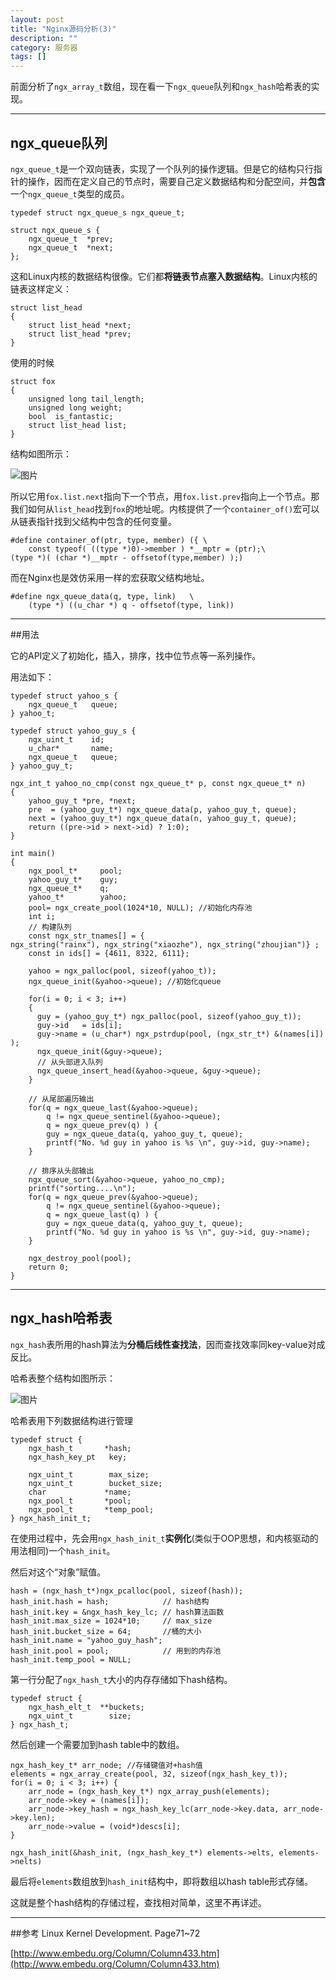 ```yaml
---
layout: post
title: "Nginx源码分析(3)"
description: ""
category: 服务器
tags: []
---
```


前面分析了`ngx_array_t`数组，现在看一下`ngx_queue`队列和`ngx_hash`哈希表的实现。

----------------------------------------------
## ngx_queue队列

`ngx_queue_t`是一个双向链表，实现了一个队列的操作逻辑。但是它的结构只行指针的操作，因而在定义自己的节点时，需要自己定义数据结构和分配空间，并**包含**一个`ngx_queue_t`类型的成员。

```
typedef struct ngx_queue_s ngx_queue_t;

struct ngx_queue_s {
    ngx_queue_t  *prev;
    ngx_queue_t  *next;
};
```

这和Linux内核的数据结构很像。它们都**将链表节点塞入数据结构**。Linux内核的链表这样定义：

```
struct list_head
{
    struct list_head *next;
    struct list_head *prev;
}
```

使用的时候

```
struct fox
{
    unsigned long tail_length;
    unsigned long weight;
    bool  is_fantastic;
    struct list_head list;
}
```
结构如图所示：

![图片](/assets/images/nginx-3-1.png)

所以它用`fox.list.next`指向下一个节点，用`fox.list.prev`指向上一个节点。那我们如何从`list_head`找到`fox`的地址呢。内核提供了一个`container_of()`宏可以从链表指针找到父结构中包含的任何变量。

```
#define container_of(ptr, type, member) ({ \ 
    const typeof( ((type *)0)->member ) *__mptr = (ptr);\ 
(type *)( (char *)__mptr - offsetof(type,member) );)
```

而在Nginx也是效仿采用一样的宏获取父结构地址。

```
#define ngx_queue_data(q, type, link)   \
    (type *) ((u_char *) q - offsetof(type, link))
```
--------------------------------------------------

##用法

它的API定义了初始化，插入，排序，找中位节点等一系列操作。

用法如下：

```
typedef struct yahoo_s {
    ngx_queue_t   queue;
} yahoo_t;

typedef struct yahoo_guy_s {
    ngx_uint_t    id;
    u_char*       name;
    ngx_queue_t   queue;
} yahoo_guy_t;

ngx_int_t yahoo_no_cmp(const ngx_queue_t* p, const ngx_queue_t* n)
{
    yahoo_guy_t *pre, *next;
    pre  = (yahoo_guy_t*) ngx_queue_data(p, yahoo_guy_t, queue);
    next = (yahoo_guy_t*) ngx_queue_data(n, yahoo_guy_t, queue);
    return ((pre->id > next->id) ? 1:0);
}

int main()
{
    ngx_pool_t*     pool;
    yahoo_guy_t*    guy;
    ngx_queue_t*    q;
    yahoo_t*        yahoo;
    pool= ngx_create_pool(1024*10, NULL); //初始化内存池
    int i;
    // 构建队列
    const ngx_str_tnames[] = {
ngx_string("rainx"), ngx_string("xiaozhe"), ngx_string("zhoujian")} ;
    const in ids[] = {4611, 8322, 6111};

    yahoo = ngx_palloc(pool, sizeof(yahoo_t));
    ngx_queue_init(&yahoo->queue); //初始化queue

    for(i = 0; i < 3; i++)
    {
      guy = (yahoo_guy_t*) ngx_palloc(pool, sizeof(yahoo_guy_t));
      guy->id   = ids[i];
      guy->name = (u_char*) ngx_pstrdup(pool, (ngx_str_t*) &(names[i]) );
      ngx_queue_init(&guy->queue);
      // 从头部进入队列
      ngx_queue_insert_head(&yahoo->queue, &guy->queue);
    }

    // 从尾部遍历输出
    for(q = ngx_queue_last(&yahoo->queue);
        q != ngx_queue_sentinel(&yahoo->queue);
        q = ngx_queue_prev(q) ) {
        guy = ngx_queue_data(q, yahoo_guy_t, queue);
        printf("No. %d guy in yahoo is %s \n", guy->id, guy->name);
    }

    // 排序从头部输出
    ngx_queue_sort(&yahoo->queue, yahoo_no_cmp);
    printf("sorting....\n");
    for(q = ngx_queue_prev(&yahoo->queue);
        q != ngx_queue_sentinel(&yahoo->queue);
        q = ngx_queue_last(q) ) {
        guy = ngx_queue_data(q, yahoo_guy_t, queue);
        printf("No. %d guy in yahoo is %s \n", guy->id, guy->name);
    }

    ngx_destroy_pool(pool);
    return 0;
}
```

-------------------------------------------

## ngx_hash哈希表

`ngx_hash`表所用的hash算法为**分桶后线性查找法**，因而查找效率同key-value对成反比。

哈希表整个结构如图所示：

![图片](/assets/images/nginx-3-2.png)

哈希表用下列数据结构进行管理

```
typedef struct {
    ngx_hash_t       *hash;
    ngx_hash_key_pt   key;

    ngx_uint_t        max_size;
    ngx_uint_t        bucket_size;
    char             *name;
    ngx_pool_t       *pool;
    ngx_pool_t       *temp_pool;
} ngx_hash_init_t;
```

在使用过程中，先会用`ngx_hash_init_t`**实例化**(类似于OOP思想，和内核驱动的用法相同)一个`hash_init`。

然后对这个“对象”赋值。

```
hash = (ngx_hash_t*)ngx_pcalloc(pool, sizeof(hash));
hash_init.hash = hash;            // hash结构
hash_init.key = &ngx_hash_key_lc; // hash算法函数
hash_init.max_size = 1024*10;     // max_size
hash_init.bucket_size = 64;       //桶的大小
hash_init.name = "yahoo_guy_hash"; 
hash_init.pool = pool;            // 用到的内存池
hash_init.temp_pool = NULL;
```
第一行分配了`ngx_hash_t`大小的内存存储如下hash结构。

```
typedef struct {
    ngx_hash_elt_t  **buckets;
    ngx_uint_t        size;
} ngx_hash_t;
```

然后创建一个需要加到hash table中的数组。
```
ngx_hash_key_t* arr_node; //存储键值对+hash值
elements = ngx_array_create(pool, 32, sizeof(ngx_hash_key_t));
for(i = 0; i < 3; i++) {
    arr_node = (ngx_hash_key_t*) ngx_array_push(elements);
    arr_node->key = (names[i]);
    arr_node->key_hash = ngx_hash_key_lc(arr_node->key.data, arr_node->key.len);
    arr_node->value = (void*)descs[i];
}

ngx_hash_init(&hash_init, (ngx_hash_key_t*) elements->elts, elements->nelts)
```
最后将`elements`数组放到`hash_init`结构中，即将数组以hash table形式存储。

这就是整个hash结构的存储过程，查找相对简单，这里不再详述。

------------------------------------------------

##参考
Linux Kernel Development. Page71~72

[http://www.embedu.org/Column/Column433.htm](http://www.embedu.org/Column/Column433.htm)

